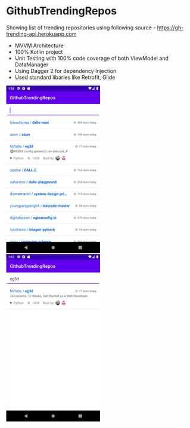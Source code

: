 
# GithubTrendingRepos

Showing list of trending repositories using following source - https://gh-trending-api.herokuapp.com

- MVVM Architecture
- 100% Kotlin project
- Unit Testing with 100% code coverage of both ViewModel and DataManager
- Using Dagger 2 for dependency Injection
- Used standard libaries like Retrofit, Glide

<div class="row">
    <img src="assets/normal.png" width="50%" height="50%">
    <img src="assets/search.png" width="50%" height="50%">
</div>